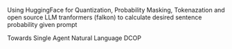 Using HuggingFace for Quantization, Probability Masking, Tokenazation and open source LLM tranformers (falkon) to calculate desired sentence probability given prompt

Towards Single Agent Natural Language DCOP
